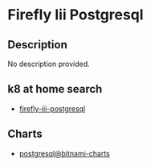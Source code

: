# Firefly Iii Postgresql

## Description

No description provided.

## k8 at home search

- [firefly-iii-postgresql](https://nanne.dev/k8s-at-home-search/#/firefly-iii-postgresql)

## Charts

- [postgresql@bitnami-charts](https://charts.bitnami.com/bitnami/)
